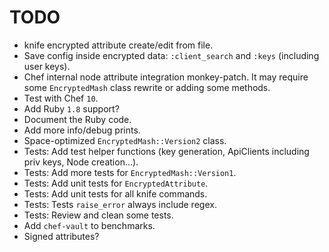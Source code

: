 TODO
====

* knife encrypted attribute create/edit from file.
* Save config inside encrypted data: `:client_search` and `:keys` (including user keys).
* Chef internal node attribute integration monkey-patch. It may require some `EncryptedMash` class rewrite or adding some methods.
* Test with Chef `10`.
* Add Ruby `1.8` support?
* Document the Ruby code.
* Add more info/debug prints.
* Space-optimized `EncryptedMash::Version2` class.
* Tests: Add test helper functions (key generation, ApiClients including priv keys, Node creation...).
* Tests: Add more tests for `EncryptedMash::Version1`.
* Tests: Add unit tests for `EncryptedAttribute`.
* Tests: Add unit tests for all knife commands.
* Tests: Tests `raise_error` always include regex.
* Tests: Review and clean some tests.
* Add `chef-vault` to benchmarks.
* Signed attributes?
